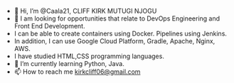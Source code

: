 - 👋 Hi, I’m @Caala21, CLIFF KIRK MUTUGI NJOGU
- 👀 I am looking for opportunities that relate to DevOps Engineering and Front End Development.
- I can be able to create containers using Docker. Pipelines using Jenkins.
- In addition, I can use Google Cloud Platform, Gradle, Apache, Nginx, AWS.
- I have studied HTML,CSS programming languages. 
- 🌱 I’m currently learning Python, Java.
- 📫 How to reach me kirkcliff06@gmail.com

<!---
Caala21/Caala21 is a ✨ special ✨ repository because its `README.md` (this file) appears on your GitHub profile.
You can click the Preview link to take a look at your changes.
--->
